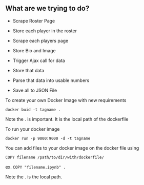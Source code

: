 
## What are we trying to do? 

* Scrape Roster Page

* Store each player in the roster

* Scrape each players page

* Store Bio and Image

* Trigger Ajax call for data

* Store that data

* Parse that data into usable numbers

* Save all to JSON File







To create your own Docker Image with new requirements

``` docker buid -t tagname . ```

Note the . is important. It is the local path of the dockerfile


To run your docker image

``` docker run -p 9000:9000 -d -t tagname ```

You can add files to your docker image on the docker file using

``` COPY filename /path/to/dir/with/dockerfile/ ```

ex. ``` COPY "filename.ipynb" . ```

Note the . is the local path.

